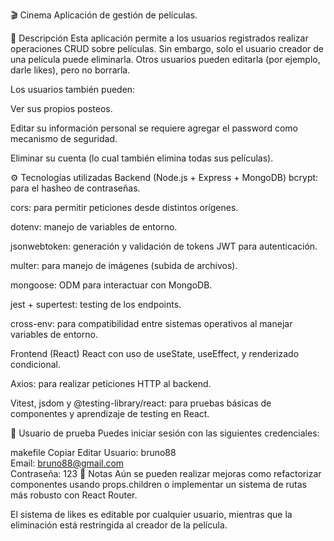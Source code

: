 🎬 Cinema
Aplicación de gestión de películas.

📝 Descripción
Esta aplicación permite a los usuarios registrados realizar operaciones CRUD sobre películas. Sin embargo, solo el usuario creador de una película puede eliminarla. Otros usuarios pueden editarla (por ejemplo, darle likes), pero no borrarla.

Los usuarios también pueden:

Ver sus propios posteos.

Editar su información personal se requiere agregar el password como mecanismo de seguridad.

Eliminar su cuenta (lo cual también elimina todas sus películas).

⚙️ Tecnologías utilizadas
Backend (Node.js + Express + MongoDB)
bcrypt: para el hasheo de contraseñas.

cors: para permitir peticiones desde distintos orígenes.

dotenv: manejo de variables de entorno.

jsonwebtoken: generación y validación de tokens JWT para autenticación.

multer: para manejo de imágenes (subida de archivos).

mongoose: ODM para interactuar con MongoDB.

jest + supertest: testing de los endpoints.

cross-env: para compatibilidad entre sistemas operativos al manejar variables de entorno.

Frontend (React)
React con uso de useState, useEffect, y renderizado condicional.

Axios: para realizar peticiones HTTP al backend.

Vitest, jsdom y @testing-library/react: para pruebas básicas de componentes y aprendizaje de testing en React.

👤 Usuario de prueba
Puedes iniciar sesión con las siguientes credenciales:

makefile
Copiar
Editar
Usuario: bruno88  
Email: bruno88@gmail.com  
Contraseña: 123
📌 Notas
Aún se pueden realizar mejoras como refactorizar componentes usando props.children o implementar un sistema de rutas más robusto con React Router.

El sistema de likes es editable por cualquier usuario, mientras que la eliminación está restringida al creador de la película.

